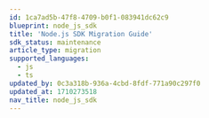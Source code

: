 ```yaml
---
id: 1ca7ad5b-47f8-4709-b0f1-083941dc62c9
blueprint: node_js_sdk
title: 'Node.js SDK Migration Guide'
sdk_status: maintenance
article_type: migration
supported_languages:
  - js
  - ts
updated_by: 0c3a318b-936a-4cbd-8fdf-771a90c297f0
updated_at: 1710273518
nav_title: node_js_sdk
---
```

